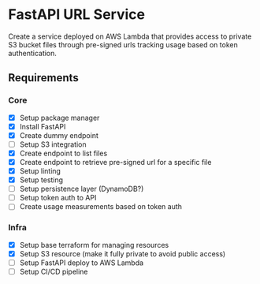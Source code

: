 # FastAPI URL Service

Create a service deployed on AWS Lambda that provides access to private S3 bucket files through pre-signed urls tracking usage based on token authentication.

## Requirements

### Core

- [x] Setup package manager
- [x] Install FastAPI
- [x] Create dummy endpoint
- [ ] Setup S3 integration
- [x] Create endpoint to list files
- [x] Create endpoint to retrieve pre-signed url for a specific file
- [x] Setup linting
- [x] Setup testing
- [ ] Setup persistence layer (DynamoDB?)
- [ ] Setup token auth to API
- [ ] Create usage measurements based on token auth

### Infra

- [x] Setup base terraform for managing resources
- [x] Setup S3 resource (make it fully private to avoid public access)
- [ ] Setup FastAPI deploy to AWS Lambda
- [ ] Setup CI/CD pipeline
